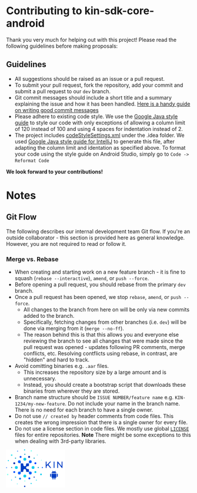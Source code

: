 # Contributing to kin-sdk-core-android

Thank you very much for helping out with this project!
Please read the following guidelines before making proposals:

## Guidelines

* All suggestions should be raised as an issue or a pull request.
* To submit your pull request, fork the repository, add your commit and submit a pull request to our `dev` branch.
* Git commit messages should include a short title and a summary explaining the issue and how it has been handled.
[Here is a handy guide on writing good commit messages](https://chris.beams.io/posts/git-commit/)
* Please adhere to existing code style. We use the [Google Java style guide](https://google.github.io/styleguide/javaguide.html)
to style our code with only exceptions of allowing a column limit of 120 instead of 100 and using 4 spaces for indentation instead of 2.
* The project includes [codeStyleSettings.xml](.idea/codeStyleSettings.xml) under the .idea folder. We used 
[Google Java style guide for IntelliJ](https://github.com/google/styleguide/blob/gh-pages/intellij-java-google-style.xml)
to generate this file, after adapting the column limit and identation as specified above. To format your code using the style 
guide on Android Studio, simply go to `Code -> Reformat Code`

**We look forward to your contributions!**

# Notes

## Git Flow

The following describes our internal development team Git flow.
If you're an outside collaborator - this section is provided here as general knowledge.
However, you are not required to read or follow it.

### Merge vs. Rebase

- When creating and starting work on a new feature branch - it is fine to
squash (`rebase --interactive`), `amend`, or `push --force`.
- Before opening a pull request, you should rebase from the primary `dev` branch.
- Once a pull request has been opened, we stop `rebase`, `amend`, or `push --force`.
  - All changes to the branch from here on will be only via new commits added to the branch.
  - Specifically, fetching changes from other branches (i.e. `dev`)
will be done via merging from it (`merge --no-ff`).
  - The reason behind this is that this allows you and everyone else reviewing
the branch to see all changes that were made since the pull request was opened -
updates following PR comments, merge conflicts, etc. Resolving contflicts using rebase, in  contrast,
are "hidden" and hard to track.
- Avoid comitting binaries e.g. `.aar` files.
  - This increases the repository size by a large amount and is unnecessary.
  - Instead, you should create a bootstrap script that downloads these binaries
from wherever they are stored.
- Branch name structure should be `ISSUE NUMBER/feature name` e.g. `KIN-1234/my-new-feature`.
Do not include your name in the branch name. There is no need for each branch to have a single owner.
- Do not use `// created by` header comments from code files. This creates the wrong impression
that there is a single owner for every file.
- Do not use a license section in code files. We mostly use global [`LICENSE`](LICENSE)
files for entire repositories. **Note** There might be some exceptions to this
when dealing with 3rd-party libraries.


![Kin Token](kin_android.png)
